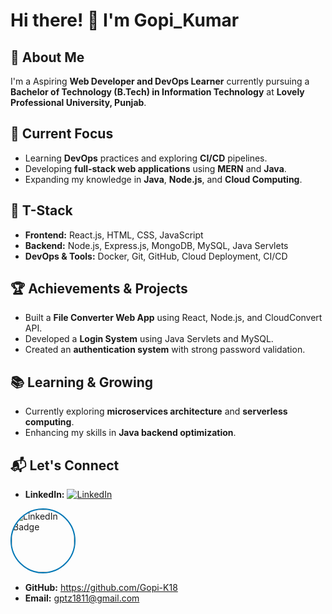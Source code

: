 # Hi there! 👋 I'm Gopi_Kumar

## 🚀 About Me
I'm a Aspiring **Web Developer and DevOps Learner** currently pursuing a **Bachelor of Technology (B.Tech) in Information Technology** at **Lovely Professional University, Punjab**.

## 🎯 Current Focus
- Learning **DevOps** practices and exploring **CI/CD** pipelines.
- Developing **full-stack web applications** using **MERN** and **Java**.
- Expanding my knowledge in **Java**, **Node.js**, and **Cloud Computing**.

## 🔧 T-Stack
- **Frontend:** React.js, HTML, CSS, JavaScript
- **Backend:** Node.js, Express.js, MongoDB, MySQL, Java Servlets
- **DevOps & Tools:** Docker, Git, GitHub, Cloud Deployment, CI/CD

## 🏆 Achievements & Projects
- Built a **File Converter Web App** using React, Node.js, and CloudConvert API.
- Developed a **Login System** using Java Servlets and MySQL.
- Created an **authentication system** with strong password validation.

## 📚 Learning & Growing
- Currently exploring **microservices architecture** and **serverless computing**.
- Enhancing my skills in **Java backend optimization**.

## 📬 Let's Connect
- **LinkedIn:**  [![LinkedIn](https://badgen.net/badge/icon/LinkedIn?icon=linkedin&label=Profile&color=0077B5)](https://www.linkedin.com/in/gopi-k18/)
<a href=" https://www.linkedin.com/in/gopi-k18/" target="_blank">
<img src="https://media.licdn.com/dms/image/v2/D4D35AQEVXpYVDG9hxQ/profile-framedphoto-shrink_400_400/profile-framedphoto-shrink_400_400/0/1723183342867?e=1739282400&v=beta&t=djTqgRWRuSCwgEtzk42FXeCPrSqbJLV2hO3WsXLkiHs" alt="LinkedIn Badge" style="width: 100px; height: 100px; border-radius: 50%; border: 2px solid 
#0077B5;">
</a>

- **GitHub:** https://github.com/Gopi-K18
- **Email:** gptz1811@gmail.com



